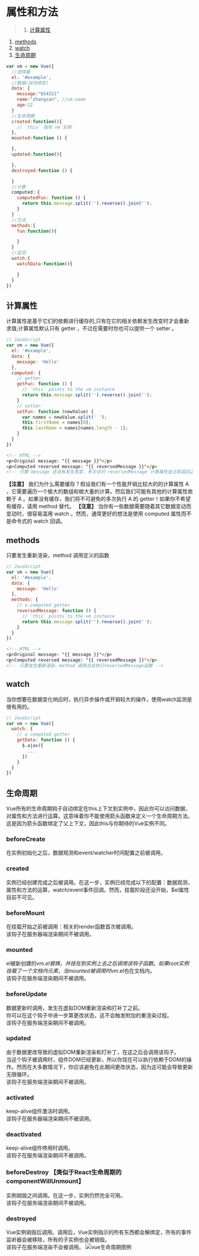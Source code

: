 # 属性和方法
>1. [计算属性](#计算属性 "计算属性")
1. [methods](#methods "methods")
1. [watch](#watch "watch")
1. [生命周期](#生命周期 "生命周期")


```javascript
var vm = new Vue({
  //选择器
  el: '#example',   
  //数据(双向绑定)
  data: {          
    message:"654321"  
    name:"zhangsan", //vm.name
    age:12
  }         
  //生命周期
  created:function(){
    // `this` 指向 vm 实例
  },
  mounted:function () {

  },
  updated:function(){

  },
  destroyed:function () {

  }
  //计算
  computed：{
    computedFun: function () {
      return this.message.split('').reverse().join('');
    }
  }
  //方法
  methods:{
    fun:function(){

    }
  }
  //监测
  watch:{
    watchData:function(){

    }
  }
})

```

## 计算属性
计算属性是基于它们的依赖进行缓存的,只有在它的相关依赖发生改变时才会重新求值;计算属性默认只有 getter ，不过在需要时你也可以提供一个 setter 。
```javascript
// JavaScript
var vm = new Vue({
  el: '#example',
  data: {
    message: 'Hello'
  },
  computed: {
    // getter
    getFun: function () {
      // `this` points to the vm instance
      return this.message.split('').reverse().join('');
    }
    // setter
    setFun: function (newValue) {
      var names = newValue.split(' ');
      this.firstName = names[0];
      this.lastName = names[names.length - 1];
    }
  }
})
```
```HTML
<!-- HTML -->
<p>Original message: "{{ message }}"</p>
<p>Computed reversed message: "{{ reversedMessage }}"</p>
<!-- 只要 message 还没有发生改变，多次访问 reversedMessage 计算属性会立即返回之前的计算结果，而不必再次执行函数 -->
```
**【注意】** 我们为什么需要缓存？假设我们有一个性能开销比较大的的计算属性 A ，它需要遍历一个极大的数组和做大量的计算。然后我们可能有其他的计算属性依赖于 A 。如果没有缓存，我们将不可避免的多次执行 A 的 getter！如果你不希望有缓存，请用 method 替代。
**【注意】** 当你有一些数据需要随着其它数据变动而变动时，很容易滥用 watch 。然而，通常更好的想法是使用 computed 属性而不是命令式的 watch 回调。



## methods
只要发生重新渲染，method 调用定义的函数
```javascript
// JavaScript
var vm = new Vue({
  el: '#example',
  data: {
    message: 'Hello'
  },
  methods: {
    // a computed getter
    reversedMessage: function () {
      // `this` points to the vm instance
      return this.message.split('').reverse().join('');
    }
  }
})
```
```HTML
<!-- HTML -->
<p>Original message: "{{ message }}"</p>
<p>Computed reversed message: "{{ reversedMessage }}"</p>
<!-- 只要发生重新渲染，method 调用总会执行reversedMessage函数 -->
```

## watch
当你想要在数据变化响应时，执行异步操作或开销较大的操作，使用watch监测是很有用的。
```javascript
// JavaScript
var vm = new Vue({
  watch: {
    // a computed getter
    getData: function () {
      $.ajax({
        ...
      })
    }
  }
})
```

## 生命周期
Vue所有的生命周期钩子自动绑定在this上下文到实例中，因此你可以访问数据，对属性和方法进行运算。这意味着你不能使用箭头函数来定义一个生命周期方法。这是因为箭头函数绑定了父上下文，因此this与你期待的Vue实例不同。
### beforeCreate
在实例初始化之后，数据观测和event/watcher时间配置之前被调用。
### created
实例已经创建完成之后被调用。在这一步，实例已经完成以下的配置：数据观测，属性和方法的运算，watch/event事件回调。然而，挂载阶段还没开始，$el属性目前不可见。
### beforeMount
在挂载开始之前被调用：相关的render函数首次被调用。<br>
该钩子在服务器端渲染期间不被调用。
### mounted
el被新创建的vm.$el替换，并挂在到实例上去之后调用该钩子函数。如果root实例挂载了一个文档内元素，当mounted被调用时vm.$el也在文档内。<br>
该钩子在服务端渲染期间不被调用。
### beforeUpdate
数据更新时调用，发生在虚拟DOM重新渲染和打补丁之前。<br>
你可以在这个钩子中进一步第更改状态，这不会触发附加的重渲染过程。<br>
该钩子在服务端渲染期间不被调用。
### updated
由于数据更改导致的虚拟DOM重新渲染和打补丁，在这之后会调用该钩子。<br>
当这个钩子被调用时，组件DOM已经更新，所以你现在可以执行依赖于DOM的操作。然而在大多数情况下，你应该避免在此期间更改状态，因为这可能会导致更新无限循环。<br>
该钩子在服务端渲染期间不被调用。
### activated
keep-alive组件激活时调用。<br>
该钩子在服务器端渲染期间不被调用。
### deactivated
keep-alive组件停用时调用。<br>
该钩子在服务端渲染期间不被调用。
### beforeDestroy 【类似于React生命周期的componentWillUnmount】
实例销毁之间调用。在这一步，实例仍然完全可用。<br>
该钩子在服务端渲染期间不被调用。
### destroyed
Vue实例销毁后调用。调用后，Vue实例指示的所有东西都会解绑定，所有的事件监听器会被移除，所有的子实例也会被销毁。<br>
该钩子在服务端渲染不会被调用。
![vue生命周期图例](amWiki/images/vue_lifecycle.jpg)

